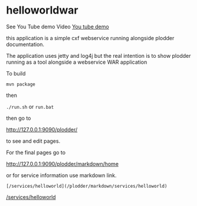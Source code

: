 # helloworldwar

See You Tube demo Video 
[You tube demo](https://youtu.be/5vy2UgRxWkQ)


this application is a simple cxf webservice running alongside plodder documentation.
 
The application uses jetty and log4j but the real intention is to show plodder running as a tool alongside a webservice WAR application

To build

```mvn package```

then 

```./run.sh``` or ```run.bat```

then go to

http://127.0.0.1:9090/plodder/

to see and edit pages. 

For the final pages go to

http://127.0.0.1:9090/plodder/markdown/home


or for service information use markdown link. 

```[/services/helloworld](/plodder/markdown/services/helloworld)```

[/services/helloworld](/plodder/markdown/services/helloworld)

